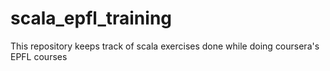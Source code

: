 # scala_epfl_training
This repository keeps track of scala exercises done while doing coursera's EPFL courses 
